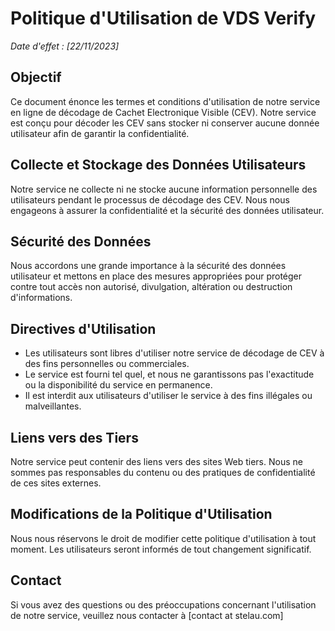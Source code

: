 # Politique d'Utilisation de VDS Verify

_Date d'effet : [22/11/2023]_

## Objectif

Ce document énonce les termes et conditions d'utilisation de notre service en ligne de décodage de Cachet Electronique Visible (CEV). Notre service est conçu pour décoder les CEV sans stocker ni conserver aucune donnée utilisateur afin de garantir la confidentialité.

## Collecte et Stockage des Données Utilisateurs

Notre service ne collecte ni ne stocke aucune information personnelle des utilisateurs pendant le processus de décodage des CEV. Nous nous engageons à assurer la confidentialité et la sécurité des données utilisateur.

## Sécurité des Données

Nous accordons une grande importance à la sécurité des données utilisateur et mettons en place des mesures appropriées pour protéger contre tout accès non autorisé, divulgation, altération ou destruction d'informations.

## Directives d'Utilisation

- Les utilisateurs sont libres d'utiliser notre service de décodage de CEV à des fins personnelles ou commerciales.
- Le service est fourni tel quel, et nous ne garantissons pas l'exactitude ou la disponibilité du service en permanence.
- Il est interdit aux utilisateurs d'utiliser le service à des fins illégales ou malveillantes.

## Liens vers des Tiers

Notre service peut contenir des liens vers des sites Web tiers. Nous ne sommes pas responsables du contenu ou des pratiques de confidentialité de ces sites externes.

## Modifications de la Politique d'Utilisation

Nous nous réservons le droit de modifier cette politique d'utilisation à tout moment. Les utilisateurs seront informés de tout changement significatif.

## Contact

Si vous avez des questions ou des préoccupations concernant l'utilisation de notre service, veuillez nous contacter à [contact at stelau.com]
